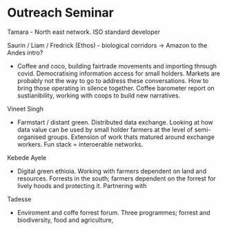 # Outreach Seminar

Tamara - North east network. ISO standard developer 

Saurin / Liam / Fredrick (Ethos) - biological corridors -> Amazon to the Andes intro?
- Coffee and coco, building fairtrade movements and importing through covid. Democratising information access for small holders. Markets are probably not the way to go to address these conversations. How to bring those operating in silence together. Coffee barometer report on sustianibility, working with coops to build new narratives. 

Vineet Singh
- Farmstart / distant green. Distributed data exchange. Looking at how data value can be used by small holder farmers at the level of semi-organised groups. Extension of work thats matured around exchange workers. Fun stack = interoerable networks. 

Kebede Ayele
- Digital green ethioia. Working with farmers dependent on land and resources. Forrests in the south; farmers dependent on the forrest for lively hoods and protecting it. Partnering with 

Tadesse
- Enviroment and coffe forrest forum. Three programmes; forrest and biodiversity, food and agriculture, 